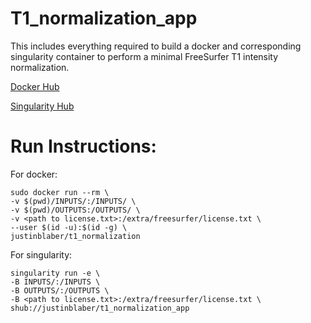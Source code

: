 # T1_normalization_app

This includes everything required to build a docker and corresponding singularity container to perform a minimal FreeSurfer T1 intensity normalization. 

[Docker Hub](https://hub.docker.com/r/justinblaber/t1_normalization/tags/)

[Singularity Hub](https://www.singularity-hub.org/collections/3088)

# Run Instructions:
For docker:
```
sudo docker run --rm \
-v $(pwd)/INPUTS/:/INPUTS/ \
-v $(pwd)/OUTPUTS:/OUTPUTS/ \
-v <path to license.txt>:/extra/freesurfer/license.txt \
--user $(id -u):$(id -g) \
justinblaber/t1_normalization
```
For singularity:
```
singularity run -e \
-B INPUTS/:/INPUTS \
-B OUTPUTS/:/OUTPUTS \
-B <path to license.txt>:/extra/freesurfer/license.txt \
shub://justinblaber/t1_normalization_app
```
